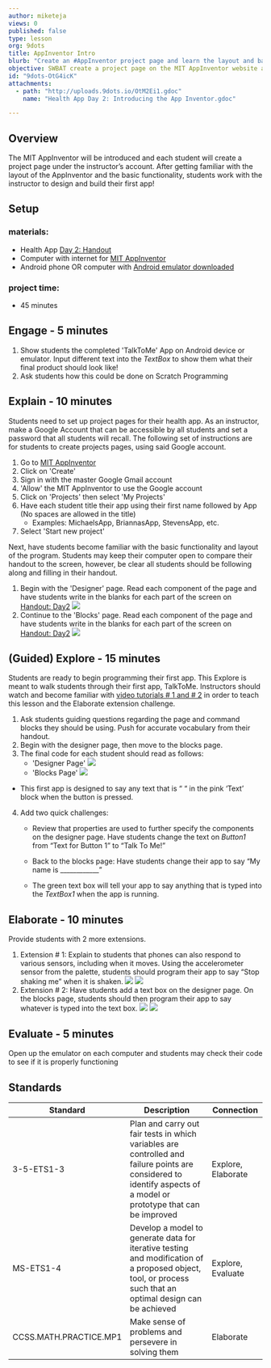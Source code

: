 ```yaml
---
author: miketeja
views: 0
published: false
type: lesson
org: 9dots
title: AppInventor Intro
blurb: "Create an #AppInventor project page and learn the layout and basic functionality of the various components"
objective: SWBAT create a project page on the MIT AppInventor website and program an app that says text outloud when a button is pressed
id: "9dots-OtG4icK"
attachments: 
  - path: "http://uploads.9dots.io/OtM2Ei1.gdoc"
    name: "Health App Day 2: Introducing the App Inventor.gdoc"

---
```


## Overview
The MIT AppInventor will be introduced and each student will create a project page under the instructor’s account. After getting familiar with the layout of the AppInventor and the basic functionality, students work with the instructor to design and build their first app!

## Setup
### materials:
- Health App [Day 2: Handout](http://uploads.9dots.io/OtM2Ei1.gdoc)
- Computer with internet for [MIT AppInventor](http://appinventor.mit.edu/explore/)
- Android phone OR computer with [Android emulator downloaded](http://appinventor.mit.edu/explore/ai2/setup-emulator.html)

### project time:
- 45 minutes

## Engage - 5 minutes
1. Show students the completed 'TalkToMe' App on Android device or emulator. Input different text into the _TextBox_ to show them what their final product should look like!
2. Ask students how this could be done on Scratch Programming

## Explain - 10 minutes
Students need to set up project pages for their health app. As an instructor, make a Google Account that can be accessible by all students and set a password that all students will recall. The following set of instructions are for students to create projects pages, using said Google account.

1. Go to [MIT AppInventor](www.appinventor.mit.edu)
2. Click on 'Create'
3. Sign in with the master Google Gmail account
4. 'Allow' the MIT AppInventor to use the Google account
5. Click on 'Projects' then select 'My Projects'
6. Have each student title their app using their first name followed by App (No spaces are allowed in the title)
	- Examples: MichaelsApp, BriannasApp, StevensApp, etc.
7. Select 'Start new project'

Next, have students become familiar with the basic functionality and layout of the program. Students may keep their computer open to compare their handout to the screen, however, be clear all students should be following along and filling in their handout.

1. Begin with the 'Designer' page. Read each component of the page and have students write in the blanks for each part of the screen on [Handout: Day2](http://uploads.9dots.io/OtM2Ei1.gdoc)
![](http://uploads.9dots.io/OtG9aO0_md.jpg) 
2. Continue to the 'Blocks' page. Read each component of the page and have students write in the blanks for each part of the screen on [Handout: Day2](http://uploads.9dots.io/OtM2Ei1.gdoc)
![](http://uploads.9dots.io/OtG9XZV_md.jpg) 

## (Guided) Explore - 15 minutes 
Students are ready to begin programming their first app. This Explore is meant to walk students through their first app, TalkToMe. Instructors should watch and become familiar with [video tutorials # 1 and # 2](http://appinventor.mit.edu/explore/ai2/beginner-videos.html)  in order to teach this lesson and the Elaborate extension challenge.

1. Ask students guiding questions regarding the page and command blocks they should be using. Push for accurate vocabulary from their handout. 
2. Begin with the designer page, then move to the blocks page.
3. The final code for each student should read as follows: 
	- 'Designer Page'
    ![](http://uploads.9dots.io/OtGBamq_md.jpg) 
    - 'Blocks Page'
    ![](http://uploads.9dots.io/OtGBiaw_md.jpg) 
- This first app is designed to say any text that is “ “ in the pink ‘Text’ block when the button is pressed. 
4. Add two quick challenges: 
	- Review that properties are used to further specify the components on the designer page. Have students change the text on 	_Button1_ from “Text for Button 1” to “Talk To Me!”
	- Back to the blocks page: Have students change their app to say “My name is ____________”

	- The green text box will tell your app to say anything that is typed into the _TextBox1_ when the app is running.
    
## Elaborate - 10 minutes
Provide students with 2 more extensions. 

1. Extension # 1: Explain to students that phones can also respond to various sensors, including when it moves. Using the accelerometer sensor from the palette, students should program their app to say “Stop shaking me” when it is shaken.
![](http://uploads.9dots.io/OtGDT2q_md.jpg) ![](http://uploads.9dots.io/OtGDbeP_md.jpg) 
2. Extension # 2: Have students add a text box on the designer page. On the blocks page, students should then program their app to say whatever is typed into the text box. 
![](http://uploads.9dots.io/OtGDjBD_md.jpg) ![](http://uploads.9dots.io/OtGDmt7_md.jpg) 

## Evaluate - 5 minutes
Open up the emulator on each computer and students may check their code to see if it is properly functioning

## Standards
 
| Standard      | Description   | Connection  |
| ------------- |---------------| ------|
| 3-5-ETS1-3 | Plan and carry out fair tests in which variables are controlled and failure points are considered to identify aspects of a model or prototype that can be improved | Explore, Elaborate |
| MS-ETS1-4 | Develop a model to generate data for iterative testing and modification of a proposed object, tool, or process such that an optimal design can be achieved | Explore, Evaluate |
| CCSS.MATH.PRACTICE.MP1 | Make sense of problems and persevere in solving them | Elaborate |
